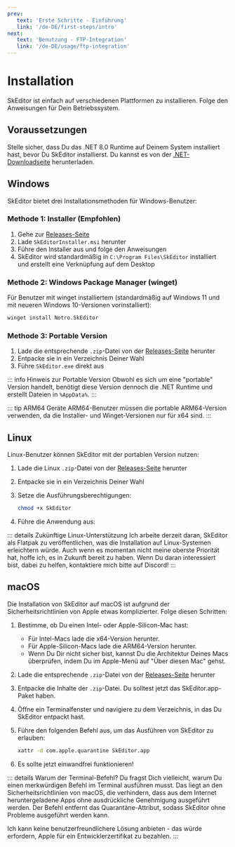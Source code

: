 ```yaml
---
prev:
   text: 'Erste Schritte - Einführung'
   link: '/de-DE/first-steps/intro'
next: 
   text: 'Benutzung - FTP-Integration'
   link: '/de-DE/usage/ftp-integration'
---
```


# Installation

SkEditor ist einfach auf verschiedenen Plattformen zu installieren. Folge den Anweisungen für Dein Betriebssystem.

## Voraussetzungen

Stelle sicher, dass Du das .NET 8.0 Runtime auf Deinem System installiert hast, bevor Du SkEditor installierst. Du kannst es von der [.NET-Downloadseite](https://dotnet.microsoft.com/en-us/download/dotnet/8.0) herunterladen.

## Windows

SkEditor bietet drei Installationsmethoden für Windows-Benutzer:

### Methode 1: Installer (Empfohlen)

1. Gehe zur [Releases-Seite](https://github.com/SkEditorTeam/SkEditor/releases/latest)
2. Lade `SkEditorInstaller.msi` herunter
3. Führe den Installer aus und folge den Anweisungen
4. SkEditor wird standardmäßig in `C:\Program Files\SkEditor` installiert und erstellt eine Verknüpfung auf dem Desktop

### Methode 2: Windows Package Manager (winget)

Für Benutzer mit winget installiertem (standardmäßig auf Windows 11 und mit neueren Windows 10-Versionen vorinstalliert):

```bash
winget install Notro.SkEditor
```

### Methode 3: Portable Version

1. Lade die entsprechende `.zip`-Datei von der [Releases-Seite](https://github.com/SkEditorTeam/SkEditor/releases/latest) herunter
2. Entpacke sie in ein Verzeichnis Deiner Wahl
3. Führe `SkEditor.exe` direkt aus

::: info Hinweis zur Portable Version
Obwohl es sich um eine "portable" Version handelt, benötigt diese Version dennoch die .NET Runtime und erstellt Dateien in `%AppData%`.
:::

::: tip ARM64 Geräte
ARM64-Benutzer müssen die portable ARM64-Version verwenden, da die Installer- und Winget-Versionen nur für x64 sind.
:::

## Linux

Linux-Benutzer können SkEditor mit der portablen Version nutzen:

1. Lade die Linux `.zip`-Datei von der [Releases-Seite](https://github.com/SkEditorTeam/SkEditor/releases/latest) herunter
2. Entpacke sie in ein Verzeichnis Deiner Wahl
3. Setze die Ausführungsberechtigungen:

   ```bash
   chmod +x SkEditor
   ```

4. Führe die Anwendung aus:

::: details Zukünftige Linux-Unterstützung
Ich arbeite derzeit daran, SkEditor als Flatpak zu veröffentlichen, was die Installation auf Linux-Systemen erleichtern würde. Auch wenn es momentan nicht meine oberste Priorität hat, hoffe ich, es in Zukunft bereit zu haben. Wenn Du daran interessiert bist, dabei zu helfen, kontaktiere mich bitte auf Discord!
:::

## macOS

Die Installation von SkEditor auf macOS ist aufgrund der Sicherheitsrichtlinien von Apple etwas komplizierter. Folge diesen Schritten:

1. Bestimme, ob Du einen Intel- oder Apple-Silicon-Mac hast:
   - Für Intel-Macs lade die x64-Version herunter.
   - Für Apple-Silicon-Macs lade die ARM64-Version herunter.
   - Wenn Du Dir nicht sicher bist, kannst Du die Architektur Deines Macs überprüfen, indem Du im Apple-Menü auf "Über diesen Mac" gehst.
2. Lade die entsprechende `.zip`-Datei von der [Releases-Seite](https://github.com/SkEditorTeam/SkEditor/releases/latest) herunter
3. Entpacke die Inhalte der `.zip`-Datei. Du solltest jetzt das SkEditor.app-Paket haben.
4. Öffne ein Terminalfenster und navigiere zu dem Verzeichnis, in das Du SkEditor entpackt hast.
5. Führe den folgenden Befehl aus, um das Ausführen von SkEditor zu erlauben:

   ```bash
   xattr -d com.apple.quarantine SkEditor.app
   ```

6. Es sollte jetzt einwandfrei funktionieren!

::: details Warum der Terminal-Befehl?
Du fragst Dich vielleicht, warum Du einen merkwürdigen Befehl im Terminal ausführen musst. Das liegt an den Sicherheitsrichtlinien von macOS, die verhindern, dass aus dem Internet heruntergeladene Apps ohne ausdrückliche Genehmigung ausgeführt werden. Der Befehl entfernt das Quarantäne-Attribut, sodass SkEditor ohne Probleme ausgeführt werden kann.

Ich kann keine benutzerfreundlichere Lösung anbieten - das würde erfordern, Apple für ein Entwicklerzertifikat zu bezahlen.
:::
